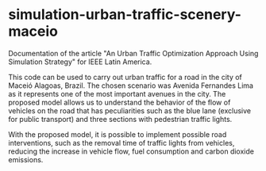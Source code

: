 # simulation-urban-traffic-scenery-maceio
Documentation of the article "An Urban Traffic Optimization Approach Using Simulation Strategy" for IEEE Latin America.

This code can be used to carry out urban traffic for a road in the city of Maceió Alagoas, Brazil. The chosen scenario was Avenida Fernandes Lima as it represents one of the most important avenues in the city. The proposed model allows us to understand the behavior of the flow of vehicles on the road that has peculiarities such as the blue lane (exclusive for public transport) and three sections with pedestrian traffic lights.

With the proposed model, it is possible to implement possible road interventions, such as the removal time of traffic lights from vehicles, reducing the increase in vehicle flow, fuel consumption and carbon dioxide emissions.
